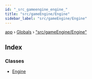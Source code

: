 ```yaml
---
id: "_src_gameengine_engine_"
title: "src/gameEngine/Engine"
sidebar_label: "src/gameEngine/Engine"
---
```


[app](../index.md) › [Globals](../globals.md) › ["src/gameEngine/Engine"](_src_gameengine_engine_.md)

## Index

### Classes

* [Engine](../classes/_src_gameengine_engine_.engine.md)
